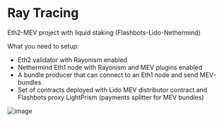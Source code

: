 # Ray Tracing
Eth2-MEV project with liquid staking (Flashbots-Lido-Nethermind)

What you need to setup:

* Eth2 validator with Rayonism enabled
* Nethermind Eth1 node with Rayonism and MEV plugins enabled
* A bundle producer that can connect to an Eth1 node and send MEV-bundles
* Set of contracts deployed with Lido MEV distributor contract and Flashbots proxy LightPrism (payments splitter for MEV bundles)

![image](https://user-images.githubusercontent.com/498913/117579537-39e45300-b0eb-11eb-9f66-7fb98e7a923d.png)
